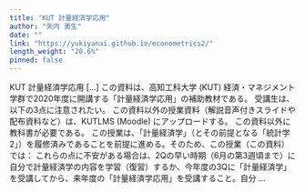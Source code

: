 ```yaml
---
title: "KUT 計量経済学応用"
author: "矢内 勇生"
date: ""
link: "https://yukiyanai.github.io/econometrics2/"
length_weight: "20.6%"
pinned: false
---
```


KUT 計量経済学応用 [...] この資料は、高知工科大学 (KUT) 経済・マネジメント学群で2020年度に開講する「計量経済学応用」の補助教材である。 受講生は、以下の3点に注意されたい。 この資料以外の授業資料（解説音声付きスライドや配布資料など）は、KUTLMS (Moodle) にアップロードする。 この資料以外に教科書が必要である。 この授業は、「計量経済学」（とその前提となる「統計学2」）を履修済みであることを前提に進める。そのため、この授業（この資料）では： これらの点に不安がある場合は、2Qの早い時期（6月の第3週頃まで）に自分で計量経済学の内容を学習（復習）するか、今年度の3Qに「計量経済学」を受講してから、来年度の「計量経済学応用」を受講すること。自分 ...
